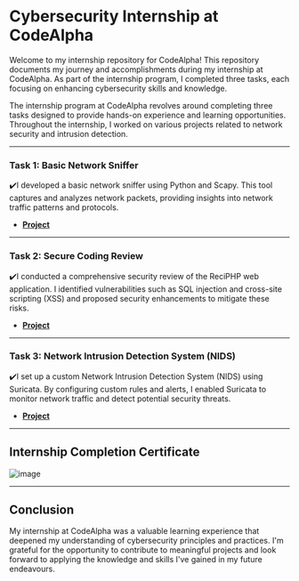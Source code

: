 # Cybersecurity Internship at CodeAlpha

Welcome to my internship repository for CodeAlpha! This repository documents my journey and accomplishments during my internship at CodeAlpha. As part of the internship program, I completed three tasks, each focusing on enhancing cybersecurity skills and knowledge.

The internship program at CodeAlpha revolves around completing three tasks designed to provide hands-on experience and learning opportunities. Throughout the internship, I worked on various projects related to network security and intrusion detection.

* * *

### Task 1: Basic Network Sniffer

✔️I developed a basic network sniffer using Python and Scapy. This tool captures and analyzes network packets, providing insights into network traffic patterns and protocols.

- [**Project**](https://github.com/ahmedelgendy3/CodeAlpha_Basic_Network_Sniffer)

* * *

### Task 2: Secure Coding Review

✔️I conducted a comprehensive security review of the ReciPHP web application. I identified vulnerabilities such as SQL injection and cross-site scripting (XSS) and proposed security enhancements to mitigate these risks.

- [**Project**](https://github.com/ahmedelgendy3/CodeAlpha_Secure_Coding_Review)

* * *

### Task 3: Network Intrusion Detection System (NIDS)

✔️I set up a custom Network Intrusion Detection System (NIDS) using Suricata. By configuring custom rules and alerts, I enabled Suricata to monitor network traffic and detect potential security threats.

- [**Project**](https://github.com/ahmedelgendy3/CodeAlpha_Network_Intrusion_Detection_System)

* * *

## Internship Completion Certificate

![image](https://github.com/ahmedelgendy3/codealpha_tasks/assets/83506756/5cf5c242-c36d-412b-85b5-d8fcd71fec15)


* * *

## Conclusion

My internship at CodeAlpha was a valuable learning experience that deepened my understanding of cybersecurity principles and practices. I'm grateful for the opportunity to contribute to meaningful projects and look forward to applying the knowledge and skills I've gained in my future endeavours.
